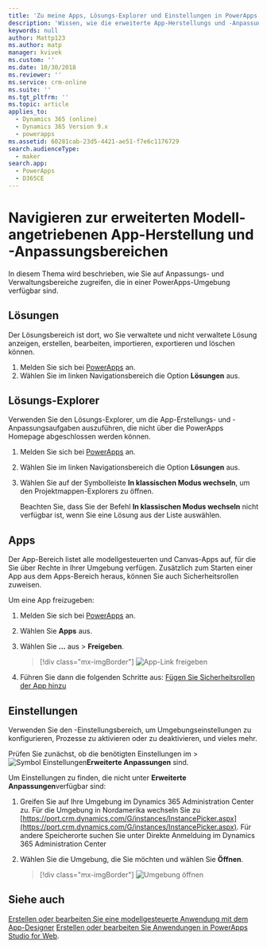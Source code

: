 ```yaml
---
title: 'Zu meine Apps, Lösungs-Explorer und Einstellungen in PowerApps navigieren | Microsoft Docs'
description: 'Wissen, wie die erweiterte App-Herstellungs und -Anpassungsbereiche in PowerApps zu finden sind'
keywords: null
author: Mattp123
ms.author: matp
manager: kvivek
ms.custom: ''
ms.date: 10/30/2018
ms.reviewer: ''
ms.service: crm-online
ms.suite: ''
ms.tgt_pltfrm: ''
ms.topic: article
applies_to:
  - Dynamics 365 (online)
  - Dynamics 365 Version 9.x
  - powerapps
ms.assetid: 60281cab-23d5-4421-ae51-f7e6c1176729
search.audienceType:
  - maker
search.app:
  - PowerApps
  - D365CE
---
```


# <a name="navigate-to-advanced-model-driven-app-making-and-customization-areas"></a>Navigieren zur erweiterten Modell-angetriebenen App-Herstellung und -Anpassungsbereichen

In diesem Thema wird beschrieben, wie Sie auf Anpassungs- und Verwaltungsbereiche zugreifen, die in einer PowerApps-Umgebung verfügbar sind.

## <a name="solutions"></a>Lösungen
Der Lösungsbereich ist dort, wo Sie verwaltete und nicht verwaltete Lösung anzeigen, erstellen, bearbeiten, importieren, exportieren und löschen können. 

1.  Melden Sie sich bei [PowerApps](https://web.powerapps.com/?utm_source=padocs&utm_medium=linkinadoc&utm_campaign=referralsfromdoc) an.
2.  Wählen Sie im linken Navigationsbereich die Option **Lösungen** aus. 

## <a name="solution-explorer"></a>Lösungs-Explorer
Verwenden Sie den Lösungs-Explorer, um die App-Erstellungs- und -Anpassungsaufgaben auszuführen, die nicht über die PowerApps Homepage abgeschlossen werden können.

1.  Melden Sie sich bei [PowerApps](https://web.powerapps.com/?utm_source=padocs&utm_medium=linkinadoc&utm_campaign=referralsfromdoc) an. 
2.  Wählen Sie im linken Navigationsbereich die Option **Lösungen** aus.  
3.  Wählen Sie auf der Symbolleiste **In klassischen Modus wechseln**, um den Projektmappen-Explorers zu öffnen. 

    Beachten Sie, dass Sie der Befehl **In klassischen Modus wechseln** nicht verfügbar ist, wenn Sie eine Lösung aus der Liste auswählen.

## <a name="apps"></a>Apps
Der App-Bereich listet alle modellgesteuerten und Canvas-Apps auf, für die Sie über Rechte in Ihrer Umgebung verfügen. Zusätzlich zum Starten einer App aus dem Apps-Bereich heraus, können Sie auch Sicherheitsrollen zuweisen. 

Um eine App freizugeben:
1.  Melden Sie sich bei [PowerApps](https://web.powerapps.com/?utm_source=padocs&utm_medium=linkinadoc&utm_campaign=referralsfromdoc) an.

2.  Wählen Sie **Apps** aus.
 
3.  Wählen Sie **...** aus > **Freigeben**. 

    > [!div class="mx-imgBorder"] 
    > ![App-Link freigeben](media/share-link.png) 

4. Führen Sie dann die folgenden Schritte aus: [Fügen Sie Sicherheitsrollen der App hinzu](https://docs.microsoft.com/powerapps/maker/model-driven-apps/share-model-driven-app#add-security-roles-to-the-app)
 
## <a name="settings"></a>Einstellungen
Verwenden Sie den -Einstellungsbereich, um Umgebungseinstellungen zu konfigurieren, Prozesse zu aktivieren oder zu deaktivieren, und vieles mehr. 

Prüfen Sie zunächst, ob die benötigten Einstellungen im  > ![Symbol Einstellungen](media/powerapps-gear.png)**Erweiterte Anpassungen** sind.

Um Einstellungen zu finden, die nicht unter **Erweiterte Anpassungen**verfügbar sind:  
1.  Greifen Sie auf Ihre Umgebung im Dynamics 365 Administration Center zu. Für die Umgebung in Nordamerika wechseln Sie zu [https://port.crm.dynamics.com/G/instances/InstancePicker.aspx](https://port.crm.dynamics.com/G/instances/InstancePicker.aspx). Für andere Speicherorte suchen Sie unter Direkte Anmelduing im Dynamics 365 Administration Center
2.  Wählen Sie die Umgebung, die Sie möchten und wählen Sie **Öffnen**.

    > [!div class="mx-imgBorder"] 
    > ![Umgebung öffnen](media/open-environment.png)

## <a name="see-also"></a>Siehe auch
[Erstellen oder bearbeiten Sie eine modellgesteuerte Anwendung mit dem App-Designer](create-edit-app.md)
[Erstellen oder bearbeiten Sie Anwendungen in PowerApps Studio for Web](../canvas-apps/create-app-browser.md).
